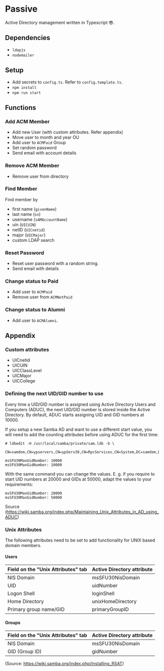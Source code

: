 # Passive
Active Directory management written in Typescript :sunglasses:.

## Dependencies
- `ldapjs`
- `nodemailer`

## Setup
- Add secrets to `config.ts`. Refer to `config.template.ts`.
- `npm install`
- `npm run start`

## Functions
### Add ACM Member
- Add new User (with custom attributes. Refer appendix)
- Move user to month and year OU
- Add user to `ACMPaid` Group
- Set random password
- Send email with account details

### Remove ACM Member
- Remove user from directory

### Find Member
Find member by
- first name (`givenName`)
- last name (`sn`)
- username (`sAMAccountName`)
- uin (`UICUIN`)
- netID (`UICnetid`)
- major (`UICMajor`)
- custom LDAP search

### Reset Password
- Reset user password with a random string.
- Send email with details

### Change status to Paid
- Add user to `ACMPaid`
- Remove user from `ACMNotPaid`

### Change status to Alumni
- Add user to `ACMAlumni`.

## Appendix
### Custom attributes
- UICnetid
- UICUIN
- UICClassLevel
- UICMajor
- UICCollege

### Defining the next UID/GID number to use
Every time a UID/GID number is assigned using Active Directory Users and Computers (ADUC), the next UID/GID number is stored inside the Active Directory. By default, ADUC starts assigning UID and GID numbers at 10000.

If you setup a new Samba AD and want to use a different start value, you will need to add the counting attributes before using ADUC for the first time:

```
# ldbedit -H /usr/local/samba/private/sam.ldb -b \
  CN=samdom,CN=ypservers,CN=ypServ30,CN=RpcServices,CN=System,DC=samdom,DC=example,DC=com
```
```
msSFU30MaxUidNumber: 10000
msSFU30MaxGidNumber: 10000
```
With the same command you can change the values. E. g. if you require to start UID numbers at 20000 and GIDs at 50000, adapt the values to your requirements:
```
msSFU30MaxUidNumber: 20000
msSFU30MaxGidNumber: 50000
```

Source (https://wiki.samba.org/index.php/Maintaining_Unix_Attributes_in_AD_using_ADUC)

### Unix Attributes
The following attributes need to be set to add functionality for UNIX based domain members.
#### Users
|Field on the "Unix Attributes" tab|Active Directory attribute|
|----------------------------------|--------------------------|
|NIS Domain                        |msSFU30NisDomain          |
|UID                               |uidNumber                 |
|Logon Shell                       |loginShell                |
|Home Directory                    |unixHomeDirectory         |
|Primary group name/GID	           |primaryGroupID            |
#### Groups
|Field on the "Unix Attributes" tab|Active Directory attribute|
|----------------------------------|--------------------------|
|NIS Domain                        |msSFU30NisDomain          |
|GID (Group ID)	                   |gidNumber                 |

(Source: https://wiki.samba.org/index.php/Installing_RSAT)
